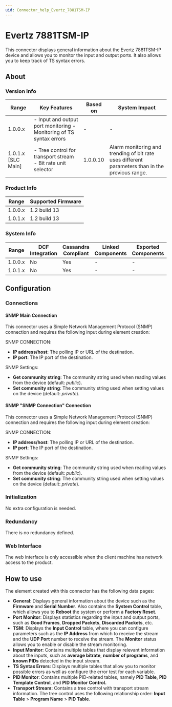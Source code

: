 ```yaml
---
uid: Connector_help_Evertz_7881TSM-IP
---
```


# Evertz 7881TSM-IP

This connector displays general information about the Evertz 7881TSM-IP device and allows you to monitor the input and output ports. It also allows you to keep track of TS syntax errors.

## About

### Version Info

| **Range**            | **Key Features**                                                     | **Based on** | **System Impact**                                                                               |
|----------------------|----------------------------------------------------------------------|--------------|-------------------------------------------------------------------------------------------------|
| 1.0.0.x              | \- Input and output port monitoring - Monitoring of TS syntax errors | \-           | \-                                                                                              |
| 1.0.1.x \[SLC Main\] | \- Tree control for transport stream - Bit rate unit selector        | 1.0.0.10     | Alarm monitoring and trending of bit rate uses different parameters than in the previous range. |

### Product Info

| **Range** | **Supported Firmware** |
|-----------|------------------------|
| 1.0.0.x   | 1.2 build 13           |
| 1.0.1.x   | 1.2 build 13           |

### System Info

| **Range** | **DCF Integration** | **Cassandra Compliant** | **Linked Components** | **Exported Components** |
|-----------|---------------------|-------------------------|-----------------------|-------------------------|
| 1.0.0.x   | No                  | Yes                     | \-                    | \-                      |
| 1.0.1.x   | No                  | Yes                     | \-                    | \-                      |

## Configuration

### Connections

#### SNMP Main Connection

This connector uses a Simple Network Management Protocol (SNMP) connection and requires the following input during element creation:

SNMP CONNECTION:

- **IP address/host**: The polling IP or URL of the destination.
- **IP port**: The IP port of the destination.

SNMP Settings:

- **Get community string**: The community string used when reading values from the device (default: *public*).
- **Set community string**: The community string used when setting values on the device (default: *private*).

#### SNMP "SNMP Connection" Connection

This connector uses a Simple Network Management Protocol (SNMP) connection and requires the following input during element creation:

SNMP CONNECTION:

- **IP address/host**: The polling IP or URL of the destination.
- **IP port**: The IP port of the destination.

SNMP Settings:

- **Get community string**: The community string used when reading values from the device (default: *public*).
- **Set community string**: The community string used when setting values on the device (default: *private*).

### Initialization

No extra configuration is needed.

### Redundancy

There is no redundancy defined.

### Web Interface

The web interface is only accessible when the client machine has network access to the product.

## How to use

The element created with this connector has the following data pages:

- **General**: Displays general information about the device such as the **Firmware** and **Serial Number**. Also contains the **System Control** table, which allows you to **Reboot** the system or perform a **Factory Reset**.
- **Port Monitor**: Displays statistics regarding the input and output ports, such as **Good Frames**, **Dropped Packets**, **Discarded Packets**, etc.
- **TSM**: Displays the **Input Control** table, where you can configure parameters such as the **IP Address** from which to receive the stream and the **UDP Port** number to receive the stream. The **Monitor** status allows you to enable or disable the stream monitoring.
- **Input Monitor**: Contains multiple tables that display relevant information about the inputs, such as **average bitrate**, **number of programs**, and **known PIDs** detected in the input stream.
- **TS Syntax Errors**: Displays multiple tables that allow you to monitor possible errors as well as configure the error test for each variable.
- **PID Monitor**: Contains multiple PID-related tables, namely **PID Table**, **PID Template Control**, and **PID Monitor Control.**
- **Transport Stream:** Contains a tree control with transport stream information. The tree control uses the following relationship order: **Input Table** \> **Program Name** \> **PID Table**.
